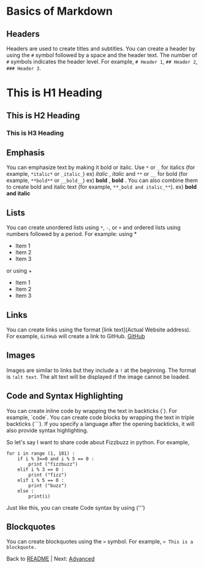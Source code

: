 # Basics of Markdown

## Headers
Headers are used to create titles and subtitles. You can create a header by using the `#` symbol followed by a space and the header text. The number of `#` symbols indicates the header level. 
For example, `# Header 1`, `## Header 2`, `### Header 3`.
# This is H1 Heading 
## This is H2 Heading
### This is H3 Heading

## Emphasis
You can emphasize text by making it bold or italic. Use `*` or `_` for italics (for example, `*italic*` or `_italic_`) ex) *italic* , _italic_ and `**` or `__` for bold (for example, `**bold**` or `__bold__`) 
ex) **bold** , __bold__ . You can also combine them to create bold and italic text (for example, `**_bold and italic_**`). ex) **__bold and italic__**

## Lists
You can create unordered lists using `*`, `-`, or `+` and ordered lists using numbers followed by a period. For example: 
using *
* Item 1
* Item 2
* Item 3

or
using +
- Item 1
- Item 2
- Item 3


## Links
You can create links using the format [link text](Actual Website address). For example, `GitHub` will create a link to GitHub. [GitHub](https://github.com/)

## Images
Images are similar to links but they include a `!` at the beginning. The format is `!alt text`. The alt text will be displayed if the image cannot be loaded.

## Code and Syntax Highlighting
You can create inline code by wrapping the text in backticks (\`). For example, \`code\`. You can create code blocks by wrapping the text in triple backticks (```). If you specify a language after the opening backticks, it will also provide syntax highlighting.

So let's say I want to share code about Fizzbuzz in python. For example,
```
for i in range (1, 101) :
    if i % 3==0 and i % 5 == 0 :
        print ("fizzbuzz")
    elif i % 3 == 0 :
        print ("fizz")
    elif i % 5 == 0 :
        print ("buzz")
    else : 
        print(i)
```
Just like this, you can create Code syntax by using (''')

## Blockquotes
You can create blockquotes using the `>` symbol. For example, `> This is a blockquote.`

Back to [README](https://github.com/sjh90331/Mastering_Markdown/blob/main/README.md)  |  Next: [Advanced](https://github.com/sjh90331/Mastering_Markdown/blob/main/Advanced.md)
